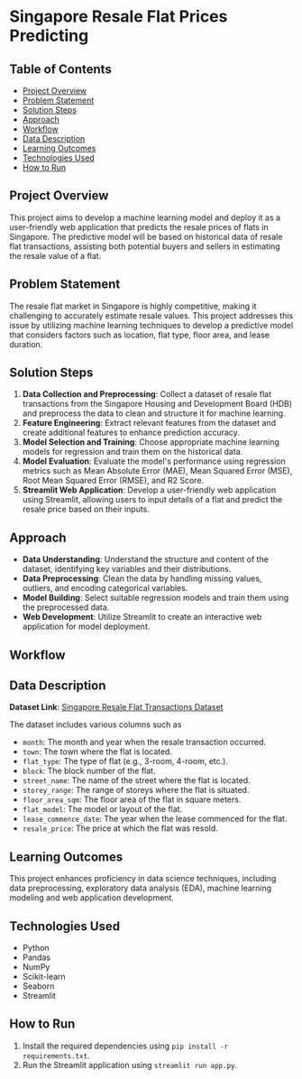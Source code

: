 # Singapore Resale Flat Prices Predicting

## Table of Contents

- [Project Overview](#project-overview)
- [Problem Statement](#problem-statement)
- [Solution Steps](#solution-steps)
- [Approach](#approach)
- [Workflow](#workflow)
- [Data Description](#data-description)
- [Learning Outcomes](#learning-outcomes)
- [Technologies Used](#technologies-used)
- [How to Run](#how-to-run)

## Project Overview

This project aims to develop a machine learning model and deploy it as a user-friendly web application that predicts the resale prices of flats in Singapore. The predictive model will be based on historical data of resale flat transactions, assisting both potential buyers and sellers in estimating the resale value of a flat.

## Problem Statement

The resale flat market in Singapore is highly competitive, making it challenging to accurately estimate resale values. This project addresses this issue by utilizing machine learning techniques to develop a predictive model that considers factors such as location, flat type, floor area, and lease duration.

## Solution Steps

1. **Data Collection and Preprocessing**: Collect a dataset of resale flat transactions from the Singapore Housing and Development Board (HDB) and preprocess the data to clean and structure it for machine learning.
2. **Feature Engineering**: Extract relevant features from the dataset and create additional features to enhance prediction accuracy.
3. **Model Selection and Training**: Choose appropriate machine learning models for regression and train them on the historical data.
4. **Model Evaluation**: Evaluate the model's performance using regression metrics such as Mean Absolute Error (MAE), Mean Squared Error (MSE), Root Mean Squared Error (RMSE), and R2 Score.
5. **Streamlit Web Application**: Develop a user-friendly web application using Streamlit, allowing users to input details of a flat and predict the resale price based on their inputs.


## Approach

- **Data Understanding**: Understand the structure and content of the dataset, identifying key variables and their distributions.
- **Data Preprocessing**: Clean the data by handling missing values, outliers, and encoding categorical variables.
- **Model Building**: Select suitable regression models and train them using the preprocessed data.
- **Web Development**: Utilize Streamlit to create an interactive web application for model deployment.

## Workflow



## Data Description

**Dataset Link**: [Singapore Resale Flat Transactions Dataset](https://beta.data.gov.sg/collections/189/view)

The dataset includes various columns such as 

* `month`: The month and year when the resale transaction occurred.
* `town`: The town where the flat is located.
* `flat_type`: The type of flat (e.g., 3-room, 4-room, etc.).
* `block`: The block number of the flat.
* `street_name`: The name of the street where the flat is located.
* `storey_range`: The range of storeys where the flat is situated.
* `floor_area_sqm`: The floor area of the flat in square meters.
* `flat_model`: The model or layout of the flat.
* `lease_commence_date`: The year when the lease commenced for the flat.
* `resale_price`: The price at which the flat was resold.


## Learning Outcomes

This project enhances proficiency in data science techniques, including data preprocessing, exploratory data analysis (EDA), machine learning modeling and web application development.

## Technologies Used

- Python
- Pandas
- NumPy
- Scikit-learn
- Seaborn
- Streamlit

## How to Run

1. Install the required dependencies using `pip install -r requirements.txt`.
2. Run the Streamlit application using `streamlit run app.py`.
